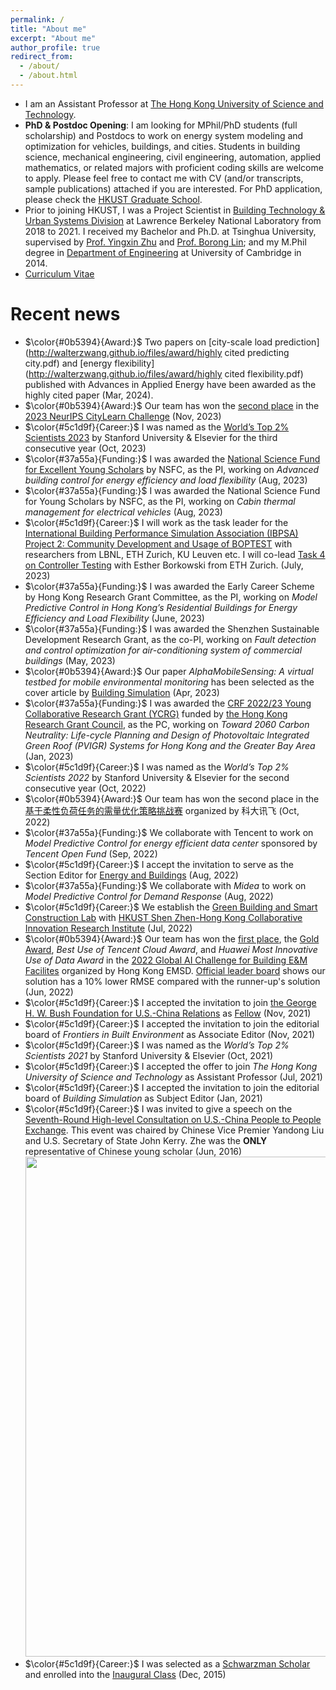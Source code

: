 ```yaml
---
permalink: /
title: "About me"
excerpt: "About me"
author_profile: true
redirect_from: 
  - /about/
  - /about.html
---
```


- I am an Assistant Professor at [The Hong Kong University of Science and Technology](https://hkust.edu.hk/home).
- **PhD & Postdoc Opening**: I am looking for MPhil/PhD students (full scholarship) and Postdocs to work on energy system modeling and optimization for vehicles, buildings, and cities. Students in building science, mechanical engineering, civil engineering, automation, applied mathematics, or related majors with proficient coding skills are welcome to apply. Please feel free to contact me with CV (and/or transcripts, sample publications) attached if you are interested. For PhD application, please check the [HKUST Graduate School](https://pg.ust.hk/prospective-students/home).
- Prior to joining HKUST, I was a Project Scientist in [Building Technology & Urban Systems Division](https://buildings.lbl.gov/) at Lawrence Berkeley National Laboratory from 2018 to 2021. I received my Bachelor and Ph.D. at Tsinghua University, supervised by [Prof. Yingxin Zhu](http://www.arch.tsinghua.edu.cn/info/Building%20Science%20and%20Technology/1825) and [Prof. Borong Lin](http://www.arch.tsinghua.edu.cn/info/Building%20Science%20and%20Technology/1804); and my M.Phil degree in [Department of Engineering](http://www.eng.cam.ac.uk/) at University of Cambridge in 2014.
- [Curriculum Vitae](http://walterzwang.github.io/cv)

Recent news
======
- $\color{#0b5394}{Award:}$ Two papers on [city-scale load prediction](http://walterzwang.github.io/files/award/highly cited predicting city.pdf) and [energy flexibility](http://walterzwang.github.io/files/award/highly cited flexibility.pdf) published with Advances in Applied Energy have been awarded as the highly cited paper (Mar, 2024).
- $\color{#0b5394}{Award:}$ Our team has won the [second place](https://www.ce.ust.hk/news/prof-zhe-wang-and-wanfu-zheng-win-second-place-citylearn-challenge-2023) in the [2023 NeurIPS CityLearn Challenge](https://www.aicrowd.com/challenges/neurips-2023-citylearn-challenge/problems/control-track-citylearn-challenge) (Nov, 2023)
- $\color{#5c1d9f}{Career:}$ I was named as the [World’s Top 2% Scientists 2023](https://mp.weixin.qq.com/s/GBeXIMKf6DEaL_Kl-LwTZQ) by Stanford University & Elsevier for the third consecutive year (Oct, 2023)
- $\color{#37a55a}{Funding:}$ I was awarded the [National Science Fund for Excellent Young Scholars](https://seng.hkust.edu.hk/news/20230915/prof-wang-zhe-and-prof-yang-jiachuan-named-excellent-young-scientists-national-natural-science-foundation-china) by NSFC, as the PI, working on *Advanced building control for energy efficiency and load flexibility* (Aug, 2023)
- $\color{#37a55a}{Funding:}$ I was awarded the National Science Fund for Young Scholars by NSFC, as the PI, working on *Cabin thermal management for electrical vehicles* (Aug, 2023)
- $\color{#5c1d9f}{Career:}$ I will work as the task leader for the [International Building Performance Simulation Association (IBPSA) Project 2: Community Development and Usage of BOPTEST](https://ibpsa.github.io/project1-boptest/ibpsa/index.html) with researchers from LBNL, ETH Zurich, KU Leuven etc. I will co-lead [Task 4 on Controller Testing](https://ibpsa.github.io/project1-boptest/ibpsa/project/workplan/) with Esther Borkowski from ETH Zurich. (July, 2023)
- $\color{#37a55a}{Funding:}$ I was awarded the Early Career Scheme by Hong Kong Research Grant Committee, as the PI, working on *Model Predictive Control in Hong Kong’s Residential Buildings for Energy Efficiency and Load Flexibility* (June, 2023)
- $\color{#37a55a}{Funding:}$ I was awarded the Shenzhen Sustainable Development Research Grant, as the co-PI, working on *Fault detection and control optimization for air-conditioning system of commercial buildings* (May, 2023)
- $\color{#0b5394}{Award:}$ Our paper *AlphaMobileSensing: A virtual testbed for mobile environmental monitoring* has been selected as the cover article by [Building Simulation](https://www.springer.com/journal/12273) (Apr, 2023)
- $\color{#37a55a}{Funding:}$ I was awarded the [CRF 2022/23 Young Collaborative Research Grant (YCRG)](https://seng.hkust.edu.hk/news/20230210/four-professors-awarded-grants-rgc-collaborative-research-fund-202223) funded by [the Hong Kong Research Grant Council](https://www.ugc.edu.hk/eng/rgc/funding_opport/crf/funded%20research/22-23.html), as the PC, working on *Toward 2060 Carbon Neutrality: Life-cycle Planning and Design of Photovoltaic Integrated Green Roof (PVIGR) Systems for Hong Kong and the Greater Bay Area* (Jan, 2023)
- $\color{#5c1d9f}{Career:}$ I was named as the *World’s Top 2% Scientists 2022* by Stanford University & Elsevier for the second consecutive year (Oct, 2022)
- $\color{#0b5394}{Award:}$ Our team has won the second place in the [基于柔性负荷任务的需量优化策略挑战赛](https://challenge.xfyun.cn/topic/info?type=demand-optimization&option=ssgy) organized by 科大讯飞 (Oct, 2022)
- $\color{#37a55a}{Funding:}$ We collaborate with Tencent to work on *Model Predictive Control for energy efficient data center* sponsored by *Tencent Open Fund* (Sep, 2022)
- $\color{#5c1d9f}{Career:}$ I accept the invitation to serve as the Section Editor for [Energy and Buildings](https://www.sciencedirect.com/journal/energy-and-buildings/about/editorial-board) (Aug, 2022)
- $\color{#37a55a}{Funding:}$ We collaborate with *Midea* to work on *Model Predictive Control for Demand Response* (Aug, 2022) 
- $\color{#5c1d9f}{Career:}$ We establish the [Green Building and Smart Construction Lab](https://hkust.shciri.cn/research/platform/288.html) with [HKUST Shen Zhen-Hong Kong Collaborative Innovation Research Institute](https://hkust.shciri.cn/) (Jul, 2022)
- $\color{#0b5394}{Award:}$ Our team has won the [first place](https://www.ce.ust.hk/news/team-led-prof-zhe-wang-receives-awards-global-ai-challenge-competition), the [Gold Award](http://walterzwang.github.io/files/2022EMSDAIChallenge.pdf), *Best Use of Tencent Cloud Award*, and *Huawei Most Innovative Use of Data Award* in the [2022 Global AI Challenge for Building E&M Facilites](https://www.globalaichallenge.com/en/home) organized by Hong Kong EMSD. [Official leader board](https://globalaichallenge.com/competition/result_details/leaderboard-en.pdf) shows our solution has a 10% lower RMSE compared with the runner-up's solution (Jun, 2022)
- $\color{#5c1d9f}{Career:}$ I accepted the invitation to join [the George H. W. Bush Foundation for U.S.-China Relations](https://bushchinafoundation.org/) as [Fellow](http://walterzwang.github.io/files/BushFoundationFellow.pdf) (Nov, 2021)
- $\color{#5c1d9f}{Career:}$ I accepted the invitation to join the editorial board of *Frontiers in Built Environment* as Associate Editor (Nov, 2021)
- $\color{#5c1d9f}{Career:}$ I was named as the *World’s Top 2% Scientists 2021* by Stanford University & Elsevier (Oct, 2021)
- $\color{#5c1d9f}{Career:}$ I accepted the offer to join *The Hong Kong University of Science and Technology* as Assistant Professor (Jul, 2021)
- $\color{#5c1d9f}{Career:}$ I accepted the invitation to join the editorial board of *Building Simulation* as Subject Editor (Jan, 2021)
- $\color{#5c1d9f}{Career:}$ I was invited to give a speech on the [Seventh-Round High-level Consultation on U.S.-China People to People Exchange](https://www.tsinghua.edu.cn/info/1756/71634.htm). This event was chaired by Chinese Vice Premier Yandong Liu and U.S. Secretary of State John Kerry. Zhe was the **ONLY** representative of Chinese young scholar (Jun, 2016)<br/><img src='/images/PeopleToPeopleExchange.png' width='800'>
- $\color{#5c1d9f}{Career:}$ I was selected as a [Schwarzman Scholar](http://en.sc.tsinghua.edu.cn/) and enrolled into the [Inaugural Class](https://www.nytimes.com/2016/01/11/business/dealbook/schwarzman-scholars-announces-inaugural-class-to-study-in-china.html) (Dec, 2015)
